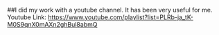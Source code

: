 ##I did my work with a youtube channel. It has been very useful for me. 
Youtube Link: https://www.youtube.com/playlist?list=PLRb-ja_tK-M0S9qnX0mAXn2ghBul8abmQ
